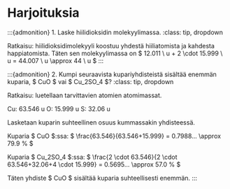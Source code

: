 # Harjoituksia

:::{admonition} 1. Laske hiilidioksidin molekyylimassa.
:class: tip, dropdown

Ratkaisu: hiilidioksidimolekyyli koostuu yhdestä hiiliatomista ja kahdesta happiatomista. Täten sen molekyylimassa on $ 12.011 \ u + 2 \cdot 15.999 \ u = 44.007 \ u \approx 44 \ u $
:::

:::{admonition} 2. Kumpi seuraavista kupariyhdisteistä sisältää enemmän kuparia, $ CuO $ vai $ Cu_2SO_4 $?
:class: tip, dropdown

Ratkaisu: luetellaan tarvittavien atomien atomimassat.

Cu: 63.546 u
O: 15.999 u
S: 32.06 u

Lasketaan kuparin suhteellinen osuus kummassakin yhdisteessä.

Kuparia $ CuO $:ssa:
$ \frac{63.546}{63.546+15.999} = 0.7988... \approx 79.9 \% $

Kuparia $ Cu_2SO_4 $:ssa:
$ \frac{2 \cdot 63.546}{2 \cdot 63.546+32.06+4 \cdot 15.999} = 0.5695... \approx 57.0 \% $

Täten yhdiste $ CuO $ sisältää kuparia suhteellisesti enemmän.
:::